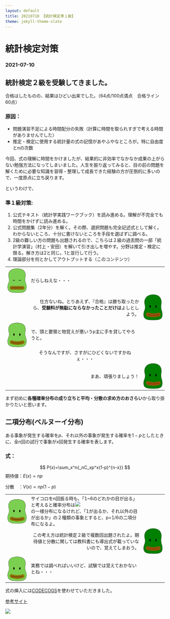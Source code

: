 ```yaml
---
layout: default
title: 20210710 【統計検定準１級】
theme: jekyll-theme-slate
---
```

<link rel="stylesheet" href="main1.css">

# 統計検定対策
### 2021-07-10
## 統計検定２級を受験してきました。
合格はしたものの、結果はひどい出来でした。（64点/100点満点　合格ライン60点）

### 原因：
- 問題演習不足による時間配分の失敗（計算に時間を取られすぎで考える時間がありませんでした）
- 推定・検定に使用する統計量の式の記憶があやふやなところが。特に自由度とnの次数

今回、式の理解に時間をかけましたが、結果的に非効率でなかなか成果の上がらない勉強方法になってしまいました。人生を振り返ってみると、目の前の問題を解くために必要な知識を習得・整理して成長できた経験の方が圧倒的に多いので、一度原点に立ち戻ります。

というわけで、
### 準１級対策:
1. 公式テキスト（統計学実践ワークブック）を読み進める。理解が不完全でも時間をかけずに読み進める。
2. 公式問題集（2年分）を解く。その際、選択問題も完全記述式として解く。わからないところ、十分に書けないところを手段を選ばずに調べる。
3. 2級の難しい方の問題も出題されるので、こちらは２級の過去問の一部「統計学演習」（村上・安田）を解いて引き出しを増やす。分野は推定・検定に限る。解き方は2と同じ。1と並行して行う。
4. 理論部分を何とかしてアウトプットする（<span style="color=red;">このコンテンツ</span>）

<table class="talktable" width="700px">
    <tr class="talktable-row" width="700px">
        <td class="icon-cell" width="60px">
            <div class="mame_icon"><img src="../img/mame_gee.svg" align="center"></div>
        </td>
        <td class="fukidashi-cell" align="left">
            <div class="fukidashiL">だらしねえな・・・</div>
        </td>
        <td width="60px"></td>
    </tr>
    <tr class="talktable-row" width="700px">
        <td width="60px"></td>
        <td class="fukidashi-cell" align="right">
            <div class="fukidashiR">仕方ないね。とりあえず、『合格』は勝ち取ったから、<span style="font-weight:bold;">受験料が無駄にならなかったことだけは</span>よしとしよう。</div>
        </td>
        <td class="icon-cell" width="60px">
            <div class="mame_icon"><img src="../img/mameo.svg" align="center"></div>
        </td>
    </tr>
    <tr class="talktable-row" width="700px">
        <td class="icon-cell" width="60px">
            <div class="mame_icon"><img src="../img/mame.svg" align="center"></div>
        </td>
        <td class="fukidashi-cell" align="left">
            <div class="fukidashiL">で、頭と要領と物覚えが悪いうp主に手を貸してやろうと。</div>
        </td>
        <td width="60px"></td>
    </tr>
    <tr class="talktable-row" width="700px">
        <td class="icon-cell" width="60px">
        </td>
        <td class="fukidashi-cell" align="center">
            そうなんですが、さすがにひどくないですかねぇ・・・
        </td>
        <td width="60px"></td>
    </tr>
    <tr class="talktable-row" width="700px">
        <td width="60px"></td>
        <td class="fukidashi-cell" align="right">
            <div class="fukidashiR">まあ、頑張りましょう！</div>
        </td>
        <td class="icon-cell" width="60px">
            <div class="mame_icon"><img src="../img/mameo.svg" align="center"></div>
        </td>
    </tr>
</table>

まず初めに**各種確率分布の成り立ちと平均・分散の求め方のおさらい**から取り掛かりたいと思います。

## 二項分布(ベルヌーイ分布)
ある事象が発生する確率を$p$、それ以外の事象が発生する確率を$1-p$としたときに、全$n$回の試行で事象が$x$回発生する確率を表します。

### 式：
$$
P(x)=\sum_x^n{_nC_xp^x(1-p)^{n-x}}
$$
期待値：$E(x)=np$   

分散　：$V(x)=np(1-p)$

<table class="talktable" width="700px">
    <tr class="talktable-row" width="700px">
        <td class="icon-cell" width="60px">
            <div class="mame_icon"><img src="../img/mame.svg" align="center"></div>
        </td>
        <td class="fukidashi-cell" align="left">
            <div class="fukidashiL">サイコロをn回振る時も、「1~6のどれかの目が出る」と考えると確率分布は<img src="https://latex.codecogs.com/svg.latex?P(x)=\frac{1}{6}"><br>の一様分布になるけれど、「1が出るか、それ以外の目が出るか」の２種類の事象とすると、p=1/6の二項分布になるよ。</div>
        </td>
        <td width="60px"></td>
    </tr>
    <tr class="talktable-row" width="700px">
        <td width="60px"></td>
        <td class="fukidashi-cell" align="right">
            <div class="fukidashiR">この考え方は統計検定２級で複数回出題されたよ。期待値と分散に関しては教科書にも導出式が載っていないので、覚えてしまおう。</div>
        </td>
        <td class="icon-cell" width="60px">
            <div class="mame_icon"><img src="../img/mameo.svg" align="center"></div>
        </td>
    </tr>
    <tr class="talktable-row" width="700px">
        <td class="icon-cell" width="60px">
            <div class="mame_icon"><img src="../img/mame.svg" align="center"></div>
        </td>
        <td class="fukidashi-cell" align="left">
            <div class="fukidashiL">実務では調べればいいけど、試験では覚えておかないとね・・・</div>
        </td>
        <td width="60px"></td>
    </tr>
</table>

<p>式の挿入には<a href="https://www.codecogs.com/latex/eqneditor.php">CODECOGS</a>を使わせていただきました。
    <p><a href="http://idken.net/posts/2017-02-28-math_github/">参考サイト</a></p>
<img src="https://latex.codecogs.com/svg.latex?E(x)=\sum_{k=1}^{n}xP(x)">
</body>
